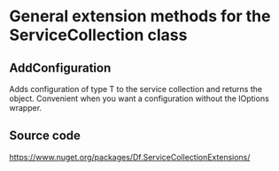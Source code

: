 # General extension methods for the ServiceCollection class

## AddConfiguration
Adds configuration of type T to the service collection and returns the object.
Convenient when you want a configuration without the IOptions wrapper.

## Source code
https://www.nuget.org/packages/Df.ServiceCollectionExtensions/